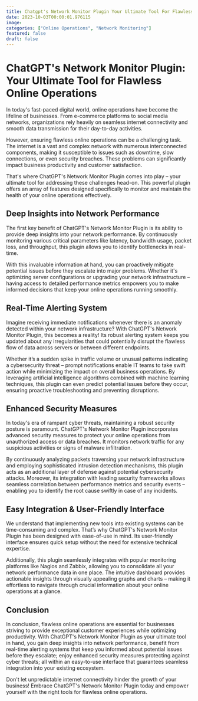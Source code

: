 ```yaml
---
title: Chatgpt's Network Monitor Plugin Your Ultimate Tool For Flawless Online Operations.
date: 2023-10-03T00:00:01.976115
image: 
categories: ["Online Operations", "Network Monitoring"]
featured: false
draft: false
---
```

# ChatGPT's Network Monitor Plugin: Your Ultimate Tool for Flawless Online Operations

In today's fast-paced digital world, online operations have become the lifeline of businesses. From e-commerce platforms to social media networks, organizations rely heavily on seamless internet connectivity and smooth data transmission for their day-to-day activities.

However, ensuring flawless online operations can be a challenging task. The internet is a vast and complex network with numerous interconnected components, making it susceptible to issues such as downtime, slow connections, or even security breaches. These problems can significantly impact business productivity and customer satisfaction.

That's where ChatGPT's Network Monitor Plugin comes into play – your ultimate tool for addressing these challenges head-on. This powerful plugin offers an array of features designed specifically to monitor and maintain the health of your online operations effectively.

## Deep Insights into Network Performance

The first key benefit of ChatGPT's Network Monitor Plugin is its ability to provide deep insights into your network performance. By continuously monitoring various critical parameters like latency, bandwidth usage, packet loss, and throughput, this plugin allows you to identify bottlenecks in real-time.

With this invaluable information at hand, you can proactively mitigate potential issues before they escalate into major problems. Whether it's optimizing server configurations or upgrading your network infrastructure – having access to detailed performance metrics empowers you to make informed decisions that keep your online operations running smoothly.

## Real-Time Alerting System

Imagine receiving immediate notifications whenever there is an anomaly detected within your network infrastructure? With ChatGPT's Network Monitor Plugin, this becomes a reality! Its robust alerting system keeps you updated about any irregularities that could potentially disrupt the flawless flow of data across servers or between different endpoints.

Whether it’s a sudden spike in traffic volume or unusual patterns indicating a cybersecurity threat – prompt notifications enable IT teams to take swift action while minimizing the impact on overall business operations. By leveraging artificial intelligence algorithms combined with machine learning techniques, this plugin can even predict potential issues before they occur, ensuring proactive troubleshooting and preventing disruptions.

## Enhanced Security Measures

In today's era of rampant cyber threats, maintaining a robust security posture is paramount. ChatGPT's Network Monitor Plugin incorporates advanced security measures to protect your online operations from unauthorized access or data breaches. It monitors network traffic for any suspicious activities or signs of malware infiltration.

By continuously analyzing packets traversing your network infrastructure and employing sophisticated intrusion detection mechanisms, this plugin acts as an additional layer of defense against potential cybersecurity attacks. Moreover, its integration with leading security frameworks allows seamless correlation between performance metrics and security events – enabling you to identify the root cause swiftly in case of any incidents.

## Easy Integration & User-Friendly Interface

We understand that implementing new tools into existing systems can be time-consuming and complex. That’s why ChatGPT's Network Monitor Plugin has been designed with ease-of-use in mind. Its user-friendly interface ensures quick setup without the need for extensive technical expertise.

Additionally, this plugin seamlessly integrates with popular monitoring platforms like Nagios and Zabbix, allowing you to consolidate all your network performance data in one place. The intuitive dashboard provides actionable insights through visually appealing graphs and charts – making it effortless to navigate through crucial information about your online operations at a glance.

## Conclusion

In conclusion, flawless online operations are essential for businesses striving to provide exceptional customer experiences while optimizing productivity. With ChatGPT's Network Monitor Plugin as your ultimate tool in hand, you gain deep insights into network performance, benefit from real-time alerting systems that keep you informed about potential issues before they escalate; enjoy enhanced security measures protecting against cyber threats; all within an easy-to-use interface that guarantees seamless integration into your existing ecosystem.

Don't let unpredictable internet connectivity hinder the growth of your business! Embrace ChatGPT's Network Monitor Plugin today and empower yourself with the right tools for flawless online operations.